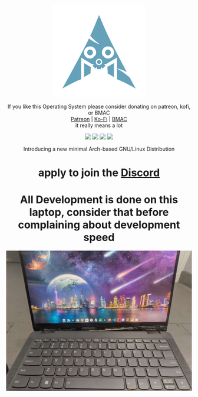 <p align="center">
<a href="https://axyl.org" target="_blank"><img src="archiso/airootfs/usr/share/axyl.png" width="250px" height="auto"/></a>
</p>

<div align="center">
    If you like this Operating System please consider donating on patreon, kofi, or BMAC
    <br>
    <a href="https://patreon.com/awfixer">Patreon</a> | <a href="https://ko-fi.com/awfixer">Ko-Fi</a> | <a href="https://buymeacoffee.com/austinware">BMAC</a>
    <br>
    it really means a lot

</div>

<p align="center">
  <img src="https://img.shields.io/badge/Maintained%3F-Yes-Green?style=flat-square">
  <img src="https://img.shields.io/github/downloads/awfixer/axylos-iso/total?label=downloads&logo=github&color=blue&style=flat-square">
  <img src="https://img.shields.io/github/stars/awfixer/axylos-iso?style=flat-square">
  <img src="https://img.shields.io/github/issues/awfixer/axylos-iso?color=violet&style=flat-square">
</p>

<p align="center">
Introducing a new minimal Arch-based GNU/Linux Distribution
</p>

<h1 align="center">apply to join the <a href="https://awfixer.link/discord">Discord</a></h1>

<h1 align="center"> All Development is done on this laptop, consider that before complaining about development speed </h1>

<div align="center">
    <a href="https://coff.ee/awfixer"><img src=./IMG_20250614_171104955.jpg></a>
</div>
